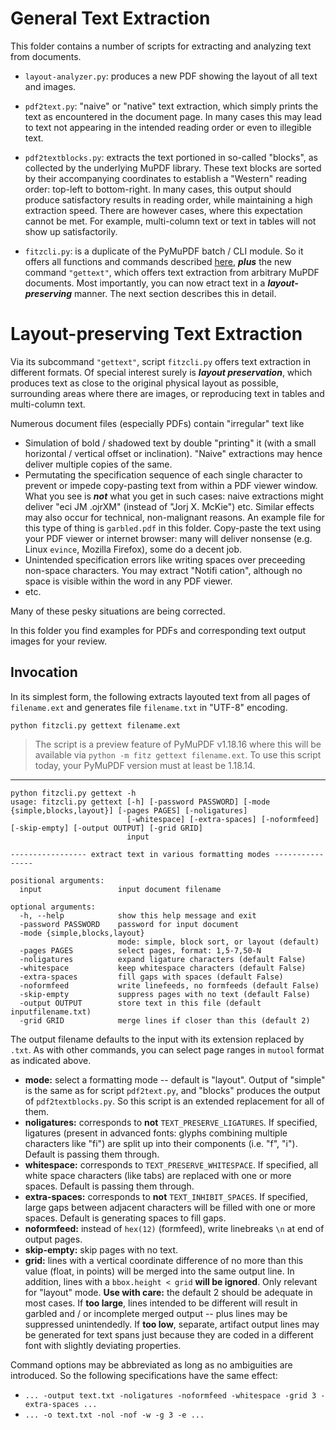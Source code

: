 # General Text Extraction
This folder contains a number of scripts for extracting and analyzing text from documents.

* `layout-analyzer.py`: produces a new PDF showing the layout of all text and images.

* `pdf2text.py`: "naive" or "native" text extraction, which simply prints the text as encountered in the document page. In many cases this may lead to text not appearing in the intended reading order or even to illegible text.

* `pdf2textblocks.py`: extracts the text portioned in so-called "blocks", as collected by the underlying MuPDF library. These text blocks are sorted by their accompanying coordinates to establish a "Western" reading order: top-left to bottom-right. In many cases, this output should produce satisfactory results in reading order, while maintaining a high extraction speed. There are however cases, where this expectation cannot be met. For example, multi-column text or text in tables will not show up satisfactorily.

* `fitzcli.py`: is a duplicate of the PyMuPDF batch / CLI module. So it offers all functions and commands described [here](https://pymupdf.readthedocs.io/en/latest/module.html), **_plus_** the new command `"gettext"`, which offers text extraction from arbitrary MuPDF documents. Most importantly, you can now etract text in a **_layout-preserving_** manner. The next section describes this in detail.

# Layout-preserving Text Extraction

Via its subcommand `"gettext"`, script `fitzcli.py` offers text extraction in different formats. Of special interest surely is **_layout preservation_**, which produces text as close to the original physical layout as possible, surrounding areas where there are images, or reproducing text in tables and multi-column text.

Numerous document files (especially PDFs) contain "irregular" text like
* Simulation of bold / shadowed text by double "printing" it (with a small horizontal / vertical offset or inclination). "Naive" extractions may hence deliver multiple copies of the same.
* Permutating the specification sequence of each single character to prevent or impede copy-pasting text from within a PDF viewer window. What you see is **_not_** what you get in such cases: naive extractions might deliver "eci JM .ojrXM" (instead of "Jorj X. McKie") etc. Similar effects may also occur for technical, non-malignant reasons. An example file for this type of thing is `garbled.pdf` in this folder. Copy-paste the text using your PDF viewer or internet browser: many will deliver nonsense (e.g. Linux `evince`, Mozilla Firefox), some do a decent job.
* Unintended specification errors like writing spaces over preceeding non-space characters. You may extract "Notifi cation", although no space is visible within the word in any PDF viewer.
* etc.

Many of these pesky situations are being corrected.

In this folder you find examples for PDFs and corresponding text output images for your review.

## Invocation

In its simplest form, the following extracts layouted text from all pages of `filename.ext` and generates file `filename.txt` in "UTF-8" encoding.

`python fitzcli.py gettext filename.ext`

> The script is a preview feature of PyMuPDF v1.18.16 where this will be available via `python -m fitz gettext filename.ext`. To use this script today, your PyMuPDF version must at least be 1.18.14.

---------------------------------------

```
python fitzcli.py gettext -h
usage: fitzcli.py gettext [-h] [-password PASSWORD] [-mode {simple,blocks,layout}] [-pages PAGES] [-noligatures]
                          [-whitespace] [-extra-spaces] [-noformfeed] [-skip-empty] [-output OUTPUT] [-grid GRID]
                          input

----------------- extract text in various formatting modes ----------------

positional arguments:
  input                 input document filename

optional arguments:
  -h, --help            show this help message and exit
  -password PASSWORD    password for input document
  -mode {simple,blocks,layout}
                        mode: simple, block sort, or layout (default)
  -pages PAGES          select pages, format: 1,5-7,50-N
  -noligatures          expand ligature characters (default False)
  -whitespace           keep whitespace characters (default False)
  -extra-spaces         fill gaps with spaces (default False)
  -noformfeed           write linefeeds, no formfeeds (default False)
  -skip-empty           suppress pages with no text (default False)
  -output OUTPUT        store text in this file (default inputfilename.txt)
  -grid GRID            merge lines if closer than this (default 2)
```

The output filename defaults to the input with its extension replaced by ``.txt``.
As with other commands, you can select page ranges in ``mutool`` format as indicated above.

* **mode:** select a formatting mode -- default is "layout". Output of "simple" is the same as for script `pdf2text.py`, and "blocks" produces the output of `pdf2textblocks.py`. So this script is an extended replacement for all of them.
* **noligatures:** corresponds to **not** `TEXT_PRESERVE_LIGATURES`. If specified, ligatures (present in advanced fonts: glyphs combining multiple characters like "fi") are split up into their components (i.e. "f", "i"). Default is passing them through.
* **whitespace:** corresponds to `TEXT_PRESERVE_WHITESPACE`. If specified, all white space characters (like tabs) are replaced with one or more spaces. Default is passing them through.
* **extra-spaces:**  corresponds to **not** `TEXT_INHIBIT_SPACES`. If specified, large gaps between adjacent characters will be filled with one or more spaces. Default is generating spaces to fill gaps.
* **noformfeed:**  instead of ``hex(12)`` (formfeed), write linebreaks ``\n`` at end of output pages.
* **skip-empty:**  skip pages with no text.
* **grid:** lines with a vertical coordinate difference of no more than this value (float, in points) will be merged into the same output line. In addition, lines with a ``bbox.height < grid`` **will be ignored**. Only relevant for "layout" mode. **Use with care:** the default 2 should be adequate in most cases. If **too large**, lines intended to be different will result in garbled and / or incomplete merged output -- plus lines may be suppressed unintendedly. If **too low**, separate, artifact output lines may be generated for text spans just because they are coded in a different font with slightly deviating properties.

Command options may be abbreviated as long as no ambiguities are introduced. So the following specifications have the same effect:
* `... -output text.txt -noligatures -noformfeed -whitespace -grid 3 -extra-spaces ...`
* `... -o text.txt -nol -nof -w -g 3 -e ...`

